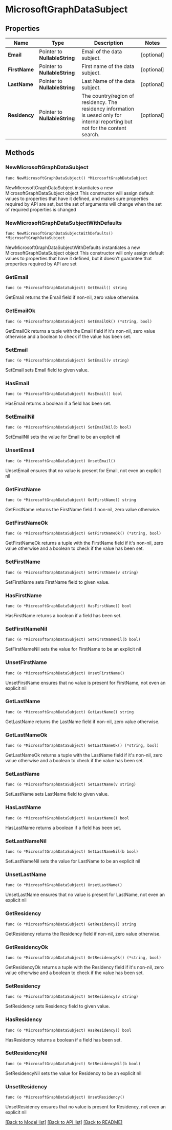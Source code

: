 # MicrosoftGraphDataSubject

## Properties

Name | Type | Description | Notes
------------ | ------------- | ------------- | -------------
**Email** | Pointer to **NullableString** | Email of the data subject. | [optional] 
**FirstName** | Pointer to **NullableString** | First name of the data subject. | [optional] 
**LastName** | Pointer to **NullableString** | Last Name of the data subject. | [optional] 
**Residency** | Pointer to **NullableString** | The country/region of residency. The residency information is uesed only for internal reporting but not for the content search. | [optional] 

## Methods

### NewMicrosoftGraphDataSubject

`func NewMicrosoftGraphDataSubject() *MicrosoftGraphDataSubject`

NewMicrosoftGraphDataSubject instantiates a new MicrosoftGraphDataSubject object
This constructor will assign default values to properties that have it defined,
and makes sure properties required by API are set, but the set of arguments
will change when the set of required properties is changed

### NewMicrosoftGraphDataSubjectWithDefaults

`func NewMicrosoftGraphDataSubjectWithDefaults() *MicrosoftGraphDataSubject`

NewMicrosoftGraphDataSubjectWithDefaults instantiates a new MicrosoftGraphDataSubject object
This constructor will only assign default values to properties that have it defined,
but it doesn't guarantee that properties required by API are set

### GetEmail

`func (o *MicrosoftGraphDataSubject) GetEmail() string`

GetEmail returns the Email field if non-nil, zero value otherwise.

### GetEmailOk

`func (o *MicrosoftGraphDataSubject) GetEmailOk() (*string, bool)`

GetEmailOk returns a tuple with the Email field if it's non-nil, zero value otherwise
and a boolean to check if the value has been set.

### SetEmail

`func (o *MicrosoftGraphDataSubject) SetEmail(v string)`

SetEmail sets Email field to given value.

### HasEmail

`func (o *MicrosoftGraphDataSubject) HasEmail() bool`

HasEmail returns a boolean if a field has been set.

### SetEmailNil

`func (o *MicrosoftGraphDataSubject) SetEmailNil(b bool)`

 SetEmailNil sets the value for Email to be an explicit nil

### UnsetEmail
`func (o *MicrosoftGraphDataSubject) UnsetEmail()`

UnsetEmail ensures that no value is present for Email, not even an explicit nil
### GetFirstName

`func (o *MicrosoftGraphDataSubject) GetFirstName() string`

GetFirstName returns the FirstName field if non-nil, zero value otherwise.

### GetFirstNameOk

`func (o *MicrosoftGraphDataSubject) GetFirstNameOk() (*string, bool)`

GetFirstNameOk returns a tuple with the FirstName field if it's non-nil, zero value otherwise
and a boolean to check if the value has been set.

### SetFirstName

`func (o *MicrosoftGraphDataSubject) SetFirstName(v string)`

SetFirstName sets FirstName field to given value.

### HasFirstName

`func (o *MicrosoftGraphDataSubject) HasFirstName() bool`

HasFirstName returns a boolean if a field has been set.

### SetFirstNameNil

`func (o *MicrosoftGraphDataSubject) SetFirstNameNil(b bool)`

 SetFirstNameNil sets the value for FirstName to be an explicit nil

### UnsetFirstName
`func (o *MicrosoftGraphDataSubject) UnsetFirstName()`

UnsetFirstName ensures that no value is present for FirstName, not even an explicit nil
### GetLastName

`func (o *MicrosoftGraphDataSubject) GetLastName() string`

GetLastName returns the LastName field if non-nil, zero value otherwise.

### GetLastNameOk

`func (o *MicrosoftGraphDataSubject) GetLastNameOk() (*string, bool)`

GetLastNameOk returns a tuple with the LastName field if it's non-nil, zero value otherwise
and a boolean to check if the value has been set.

### SetLastName

`func (o *MicrosoftGraphDataSubject) SetLastName(v string)`

SetLastName sets LastName field to given value.

### HasLastName

`func (o *MicrosoftGraphDataSubject) HasLastName() bool`

HasLastName returns a boolean if a field has been set.

### SetLastNameNil

`func (o *MicrosoftGraphDataSubject) SetLastNameNil(b bool)`

 SetLastNameNil sets the value for LastName to be an explicit nil

### UnsetLastName
`func (o *MicrosoftGraphDataSubject) UnsetLastName()`

UnsetLastName ensures that no value is present for LastName, not even an explicit nil
### GetResidency

`func (o *MicrosoftGraphDataSubject) GetResidency() string`

GetResidency returns the Residency field if non-nil, zero value otherwise.

### GetResidencyOk

`func (o *MicrosoftGraphDataSubject) GetResidencyOk() (*string, bool)`

GetResidencyOk returns a tuple with the Residency field if it's non-nil, zero value otherwise
and a boolean to check if the value has been set.

### SetResidency

`func (o *MicrosoftGraphDataSubject) SetResidency(v string)`

SetResidency sets Residency field to given value.

### HasResidency

`func (o *MicrosoftGraphDataSubject) HasResidency() bool`

HasResidency returns a boolean if a field has been set.

### SetResidencyNil

`func (o *MicrosoftGraphDataSubject) SetResidencyNil(b bool)`

 SetResidencyNil sets the value for Residency to be an explicit nil

### UnsetResidency
`func (o *MicrosoftGraphDataSubject) UnsetResidency()`

UnsetResidency ensures that no value is present for Residency, not even an explicit nil

[[Back to Model list]](../README.md#documentation-for-models) [[Back to API list]](../README.md#documentation-for-api-endpoints) [[Back to README]](../README.md)


